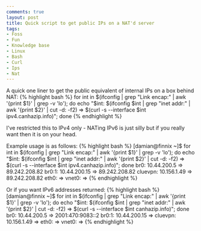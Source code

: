 ```yaml
---
comments: true
layout: post
title: Quick script to get public IPs on a NAT'd server
tags:
- Foss
- Fun
- Knowledge base
- Linux
- Bash
- Curl
- Ips
- Nat
---
```


A quick one liner to get the public equivalent of internal IPs on a box behind NAT:
{% highlight bash %}
for int in $(ifconfig | grep "Link encap:" | awk '{print $1}' | grep -v 'lo'); do echo "$int: $(ifconfig $int | grep "inet addr:" | awk '{print $2}' | cut -d: -f2) => $(curl -s --interface $int ipv4.canhazip.info)"; done
{% endhighlight %}

I've restricted this to IPv4 only - NATing IPv6 is just silly but if you really want then it is on your head.

Example usage is as follows:
{% highlight bash %}
[damian@finnix ~]$ for int in $(ifconfig | grep "Link encap:" | awk '{print $1}' | grep -v 'lo'); do echo "$int: $(ifconfig $int | grep "inet addr:" | awk '{print $2}' | cut -d: -f2) => $(curl -s --interface $int ipv4.canhazip.info)"; done
br0: 10.44.200.5 => 89.242.208.82
br0:1: 10.44.200.15 => 89.242.208.82
cluevpn: 10.156.1.49 => 89.242.208.82
eth0: =>
vnet0: =>
{% endhighlight %}

Or if you want IPv6 addresses returned:
{% highlight bash %}
[damian@finnix ~]$ for int in $(ifconfig | grep "Link encap:" | awk '{print $1}' | grep -v 'lo'); do echo "$int: $(ifconfig $int | grep "inet addr:" | awk '{print $2}' | cut -d: -f2) => $(curl -s --interface $int canhazip.info)"; done
br0: 10.44.200.5 => 2001:470:9083::2
br0:1: 10.44.200.15 =>
cluevpn: 10.156.1.49 =>
eth0: =>
vnet0: =>
{% endhighlight %}
